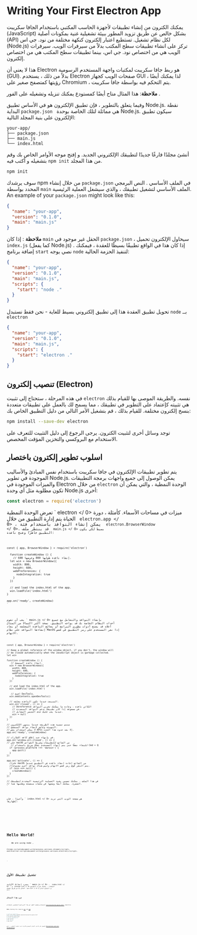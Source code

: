 # Writing Your First Electron App

يمكنك الكترون من إنشاء تطبيقات لأجهزة الحاسب المكتبي باستخدام الجافا سكريبت (JavaScript) بشكل خالص عن طريق تزويد المطور ببيئة تشغيلية غنية بمكونات أصلية (API) لكل نظام تشغيل. تستطيع اعتبار إلكترون كنكهة مختلفة من نود. جي اس (Node.js) تركز على انشاء تطبيقات سطح المكتب بدلاً من سيرفرات الويب. سيرفرات الويب هي من اختصاص نود. جي اس، بينما تطبيقات سطح المكتب هي من اختصاص إلكترون.

هذا لا يعني أن Electron هو ربط جافا سكريبت لمكتبات واجهة المستخدم الرسومية (GUI). بدلاً من ذلك ، يستخدم Electron صفحات الويب كجهاز GUI ، لذا يمكنك أيضًا رؤيتها كمتصفح صغير على Chromium ، يتم التحكم فيه بواسطة جافا سكريبت.

**ملاحظة**: هذا المثال متاح أيضًا كمستودع يمكنك</a> تنزيله وتشغيله على الفور .</p> 

وفيما يتعلق بالتطوير ، فإن تطبيق الإلكترون هو في الأساس تطبيق Node.js. نقطة البداية `package.json ` هي مماثلة لتلك الخاصة بوحدة Node.js. سيكون تطبيق الإلكترون على بنية المجلد التالية:

```text
your-app/
├── package.json
├── main.js
└── index.html
```

أنشئ مجلدًا فارغًا جديدًا لتطبيقك الإلكتروني الجديد. و إفتح موجه الأوامر الخاص بك وقم بتشغيله و أكتب فيه ` npm init ` من هذا المجلد.

```sh
npm init
```

سوف يرشدك npm من خلال إنشاء `package.json` في الملف الأساسي . النص البرمجي المحدد بواسطة `main` الملف الأساسي لتشغيل تطبيقك ، والذي سيشغل العملية الرئيسية. An example of your `package.json` might look like this:

```json
{
  "name": "your-app",
  "version": "0.1.0",
  "main": "main.js"
}
```

**ملاحظة** : إذا كان `main` الحقل غير موجود في `package.json` ، سيحاول الإلكترون تحميل `index.js` (كما يفعل Node.js) . إذا كان هذا في الواقع تطبيقًا بسيطًا للعقدة ، فيمكنك إضافة برنامج `start` نصي يوجه `node` لتنفيذ الحزمة الحالية:

```json
{
  "name": "your-app",
  "version": "0.1.0",
  "main": "main.js",
  "scripts": {
    "start": "node ."
  }
}
```

تحويل تطبيق العقدة هذا إلى تطبيق إلكتروني بسيط للغاية - نحن فقط نستبدل `node` بــ `electron` 

```json
{
  "name": "your-app",
  "version": "0.1.0",
  "main": "main.js",
  "scripts": {
    "start": "electron ."
  }
}
```

## تنصيب إلكترون (Electron)

في هذه المرحلة ، ستحتاج إلى تثبيت `electron` نفسه. والطريقة الموصى بها للقيام بذلك هي تثبيته كإعتماد على التطوير في تطبيقك ، مما يسمح لك بالعمل على تطبيقات متعددة بنسخ إلكترون مختلفة. للقيام بذلك ، قم بتشغيل الأمر التالي من دليل التطبيق الخاص بك:

```sh
npm install --save-dev electron
```

توجد وسائل أخرى لتثبيت الكترون. يرجى الرجوع إلى </a>دليل التثبيت للتعرف على الاستخدام مع البروكسي والتخزين المؤقت المخصص.</p> 

## اسلوب تطوير إلكترون باختصار

يتم تطوير تطبيقات الإلكترون في جافا سكريبت باستخدام نفس المبادئ والأساليب الموجودة في تطوير Node.js. يمكن الوصول إلى جميع واجهات برمجة التطبيقات والميزات الموجودة في Electron من خلال `electron` الوحدة النمطية ، والتي يمكن أن تكون مطلوبة مثل أي وحدة Node.js أخرى:

```javascript
const electron = require('electron')
```

تعرض الوحدة النمطية ` electron </ 0> ميزات في مساحات الأسماء. كأمثلة ، دورة الحياة
يتم إدارة التطبيق من خلال <code> electron.app </ 0> ، يمكن إنشاء النوافذ
باستخدام فئة <code> electron.BrowserWindow </ 0>. قد ينتظر ملف <code> main.js </ 0> بسيط
لكي يكون التطبيق جاهزًا وفتح نافذة:</p>

<pre><code class="javascript">const { app, BrowserWindow } = require('electron')
  
  function createWindow () {
    // إنشاء نافذة طولها 800 وعرضها 600.
  let win = new BrowserWindow({
    width: 800,
    height: 600,
    webPreferences: {
      nodeIntegration: true
    }
  })

  // and load the index.html of the app.
  win.loadFile('index.html')
}

app.on('ready', createWindow)
`</pre> 

يجب أن تقوم ` main.js </ 0> بإنشاء النوافذ والتعامل مع جميع أحداث النظام الخاصة بك
قد يواجه التطبيق. نسخة أكثر اكتمالا من المثال أعلاه
قد يفتح أدوات مطوري البرامج أو يعالج النافذة المغلقة أو يعاد إنشاءها
النوافذ على نظام MacOS إذا نقر المستخدم على رمز التطبيق في قفص الاتهام.</p>

<pre><code class="javascript">const { app, BrowserWindow } = require('electron')

// Keep a global reference of the window object, if you don't, the window will
// be closed automatically when the JavaScript object is garbage collected.
let win

function createWindow () {
   // إنشاء نافذة المتصفح.
  win = new BrowserWindow({
    width: 800,
    height: 600,
    webPreferences: {
      nodeIntegration: true
    }
  })

  // and load the index.html of the app.
  win.loadFile('index.html')

   // افتح DevTools.
  win.webContents.openDevTools()

  // المنبعث عندما تكون النافذة مغلقة.
  win.on('closed', () => {
    // Dereference الكائن نافذة ، وعادة ما يمكنك تخزين النوافذ
    // في مصفوفة إذا كان تطبيقك يدعم النوافذ المتعددة.
    // عندما يجب عليك حذف العنصر المقابل.
    win = null
  })
}

// ستتم تسمية هذه الطريقة عندما ينتهي الإلكترون
// التهيئة وجاهز لإنشاء نوافذ المتصفح.
// لا يمكن استخدام بعض APIs إلا بعد حدوث هذا الحدث.
app.on('ready', createWindow)

// قم بإنهاء عند إغلاق كافة الإطارات.
app.on('window-all-closed', () => {
// على macOS من الشائع للتطبيقات وشريط القوائم
   // للبقاء نشطًا حتى يتم إنهاء المستخدم بشكل صريح باستخدام Cmd + Q
  if (process.platform !== 'darwin') {
    app.quit()
  }
})

app.on('activate', () => {
  //على macOS من الشائع إعادة إنشاء نافذة في التطبيق عندما
  //يتم النقر فوق رمز قفص الاتهام وليس هناك نوافذ أخرى مفتوحة.
  if (win === null) {
    createWindow()
  }
})

// في هذا الملف ، يمكنك تضمين بقية العملية الرئيسية المحددة لتطبيقك
// الشفرة. يمكنك أيضًا وضعها في ملفات منفصلة وطلبها هنا.
`</pre> 

وأخيرًا ، فإن ` index.html </ 0> هي صفحة الويب التي تريد إظهارها:</p>

<pre><code class="html"><!DOCTYPE html>
<html>
  <head>
    <meta charset="UTF-8">
    <title>Hello World!</title>
  </head>
  <body>
    <h1>Hello World!</h1>
    We are using node <script>document.write(process.versions.node)</script>,
    Chrome <script>document.write(process.versions.chrome)</script>,
    and Electron <script>document.write(process.versions.electron)</script>.
  </body>
</html>
`</pre> 

## تشغيل تطبيقك الأول

بمجرد إنشائك الأولية ` main.js </ 0> ، <code> index.html </ 0> ، و <code> package.json </ 0>
الملفات ، يمكنك تجربة التطبيق الخاص بك عن طريق تشغيل <code> npm start </ 0> من التطبيق الخاص بك
دليل.</p>

<h2>جرب هذا المثال</h2>

<p>استنساخ وتشغيل الكود في هذا البرنامج التعليمي باستخدام <a href="https://github.com/electron/electron-quick-start"><code>electron/electron-quick-start`</a> repository.

**Note**: Running this requires [Git](https://git-scm.com) and [npm](https://www.npmjs.com/).

```sh
# Clone the repository
$ git clone https://github.com/electron/electron-quick-start
# Go into the repository
$ cd electron-quick-start
# Install dependencies
$ npm install
# Run the app
$ npm start
```

للحصول على قائمة بألواح الصفيح والأدوات لبدء عملية التطوير ، راجع [Boilerplates and CLIs documentation](./boilerplates-and-clis.md).